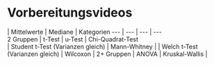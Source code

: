 # Vorbereitungsvideos

| Mittelwerte | Mediane | Kategorien
--- | --- | --- | ---  
2 Gruppen | t-Test | u-Test | Chi-Quadrat-Test  
| Student t-Test (Varianzen gleich) | Mann-Whitney | 
| Welch t-Test (Varianzen gleich) | Wilcoxon | 
2+ Gruppen | ANOVA | Kruskal-Wallis |  
